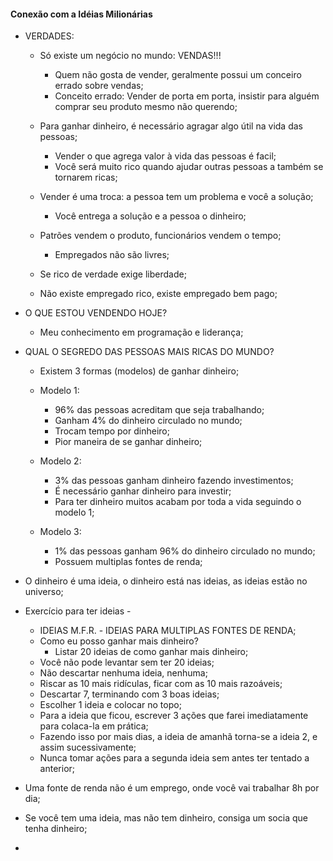 #### Conexão com a Idéias Milionárias

- VERDADES:

  - Só existe um negócio no mundo: VENDAS!!!
    - Quem não gosta de vender, geralmente possui um conceiro errado sobre vendas;
    - Conceito errado: Vender de porta em porta, insistir para alguém comprar seu produto mesmo não querendo;
  
  - Para ganhar dinheiro, é necessário agragar algo útil na vida das pessoas;
    - Vender o que agrega valor à vida das pessoas é facil;
    - Você será muito rico quando ajudar outras pessoas a também se tornarem ricas;

  - Vender é uma troca: a pessoa tem um problema e você a solução;
    - Você entrega a solução e a pessoa o dinheiro;

  - Patrões vendem o produto, funcionários vendem o tempo;
    - Empregados não são livres;

  - Se rico de verdade exige liberdade;
  - Não existe empregado rico, existe empregado bem pago;

- O QUE ESTOU VENDENDO HOJE?

  - Meu conhecimento em programação e liderança;

- QUAL O SEGREDO DAS PESSOAS MAIS RICAS DO MUNDO?
  
  - Existem 3 formas (modelos) de ganhar dinheiro;
  - Modelo 1: 
    - 96% das pessoas acreditam que seja trabalhando;
    - Ganham 4% do dinheiro circulado no mundo;
    - Trocam tempo por dinheiro;
    - Pior maneira de se ganhar dinheiro;

  - Modelo 2:
    - 3% das pessoas ganham dinheiro fazendo investimentos;
    - É necessário ganhar dinheiro para investir;
    - Para ter dinheiro muitos acabam por toda a vida seguindo o modelo 1;

  - Modelo 3:
    - 1% das pessoas ganham 96% do dinheiro circulado no mundo;
    - Possuem multiplas fontes de renda;
    
- O dinheiro é uma ideia, o dinheiro está nas ideias, as ideias estão no universo;

- Exercício para ter ideias - 
  
  - IDEIAS M.F.R. - IDEIAS PARA MULTIPLAS FONTES DE RENDA;
  - Como eu posso ganhar mais dinheiro?
    - Listar 20 ideias de como ganhar mais dinheiro;
  - Você não pode levantar sem ter 20 ideias;
  - Não descartar nenhuma ideia, nenhuma;
  - Riscar as 10 mais ridículas, ficar com as 10 mais razoáveis;
  - Descartar 7, terminando com 3 boas ideias;
  - Escolher 1 ideia e colocar no topo;
  - Para a ideia que ficou, escrever 3 ações que farei imediatamente para colaca-la em prática;
  - Fazendo isso por mais dias, a ideia de amanhã torna-se a ideia 2, e assim sucessivamente;
  - Nunca tomar ações para a segunda ideia sem antes ter tentado a anterior;

- Uma fonte de renda não é um emprego, onde você vai trabalhar 8h por dia;
- Se você tem uma ideia, mas não tem dinheiro, consiga um socia que tenha dinheiro;
- 